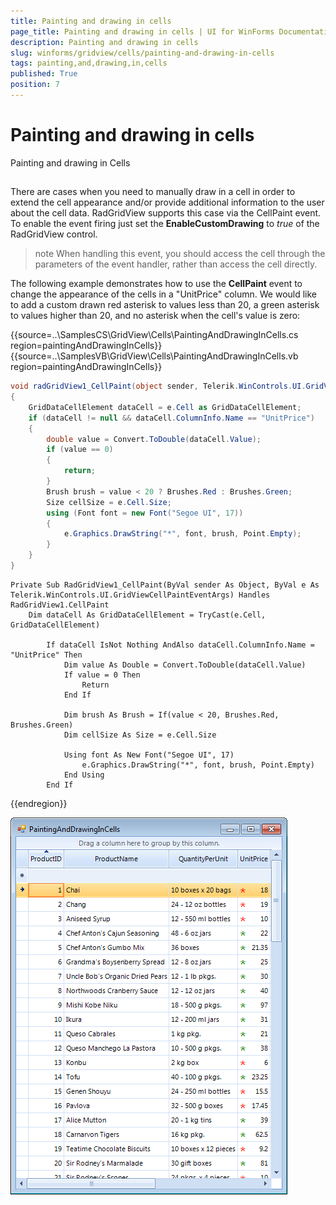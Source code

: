 ```yaml
---
title: Painting and drawing in cells
page_title: Painting and drawing in cells | UI for WinForms Documentation
description: Painting and drawing in cells
slug: winforms/gridview/cells/painting-and-drawing-in-cells
tags: painting,and,drawing,in,cells
published: True
position: 7
---
```


# Painting and drawing in cells



Painting and drawing in Cells

## 

There are cases when you need to manually draw in a cell in order to extend the cell appearance and/or provide additional information to the user about the cell data. RadGridView supports this case via the CellPaint event. To enable the event firing just set the __EnableCustomDrawing__ to *true* of the RadGridView control. 

>note When handling this event, you should access the cell through the parameters of the event handler, rather than access the cell directly.
>


The following example demonstrates how to use the __CellPaint__ event to change the appearance of the cells in a "UnitPrice" column. We would like to add a custom drawn red asterisk to values less than 20, a green asterisk to values higher than 20, and no asterisk when the cell's value is zero:

{{source=..\SamplesCS\GridView\Cells\PaintingAndDrawingInCells.cs region=paintingAndDrawingInCells}} 
{{source=..\SamplesVB\GridView\Cells\PaintingAndDrawingInCells.vb region=paintingAndDrawingInCells}} 

````C#
void radGridView1_CellPaint(object sender, Telerik.WinControls.UI.GridViewCellPaintEventArgs e)
{
    GridDataCellElement dataCell = e.Cell as GridDataCellElement;
    if (dataCell != null && dataCell.ColumnInfo.Name == "UnitPrice")
    {
        double value = Convert.ToDouble(dataCell.Value);
        if (value == 0)
        {
            return;
        }
        Brush brush = value < 20 ? Brushes.Red : Brushes.Green;
        Size cellSize = e.Cell.Size;
        using (Font font = new Font("Segoe UI", 17))
        {
            e.Graphics.DrawString("*", font, brush, Point.Empty);
        }
    }
}

````
````VB.NET
Private Sub RadGridView1_CellPaint(ByVal sender As Object, ByVal e As Telerik.WinControls.UI.GridViewCellPaintEventArgs) Handles RadGridView1.CellPaint
    Dim dataCell As GridDataCellElement = TryCast(e.Cell, GridDataCellElement)

        If dataCell IsNot Nothing AndAlso dataCell.ColumnInfo.Name = "UnitPrice" Then
            Dim value As Double = Convert.ToDouble(dataCell.Value)
            If value = 0 Then
                Return
            End If

            Dim brush As Brush = If(value < 20, Brushes.Red, Brushes.Green)
            Dim cellSize As Size = e.Cell.Size

            Using font As New Font("Segoe UI", 17)
                e.Graphics.DrawString("*", font, brush, Point.Empty)
            End Using
        End If

````

{{endregion}} 


![gridview-cells-painting-and-drawing-in-cells 001](images/gridview-cells-painting-and-drawing-in-cells001.png)
